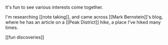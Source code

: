 It's fun to see various interests come together. 

I'm researching [[note taking]], and came across [[Mark Bernstein]]'s blog, where he has an article on a  [[Peak District]] hike, a place I've hiked many times.

[[fun discoveries]]